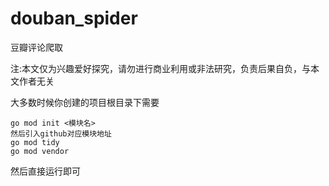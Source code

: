 # douban_spider
豆瓣评论爬取

注:本文仅为兴趣爱好探究，请勿进行商业利用或非法研究，负责后果自负，与本文作者无关

大多数时候你创建的项目根目录下需要

```
go mod init <模块名>
然后引入github对应模块地址
go mod tidy
go mod vendor
```
然后直接运行即可


